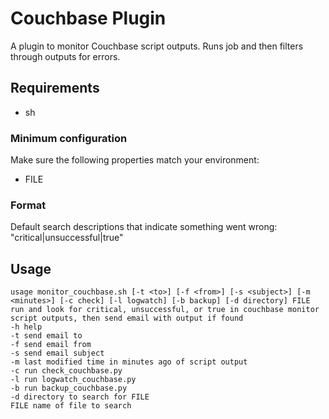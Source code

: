 # Couchbase Plugin
A plugin to monitor Couchbase script outputs. Runs job and then filters through outputs for errors.  

## Requirements
* sh

### Minimum configuration
Make sure the following properties match your environment:
* FILE

### Format
Default search descriptions that indicate something went wrong:
"critical|unsuccessful|true" 

## Usage
``` 
usage monitor_couchbase.sh [-t <to>] [-f <from>] [-s <subject>] [-m <minutes>] [-c check] [-l logwatch] [-b backup] [-d directory] FILE
run and look for critical, unsuccessful, or true in couchbase monitor script outputs, then send email with output if found
-h help
-t send email to
-f send email from
-s send email subject
-m last modified time in minutes ago of script output
-c run check_couchbase.py
-l run logwatch_couchbase.py
-b run backup_couchbase.py
-d directory to search for FILE
FILE name of file to search

```
